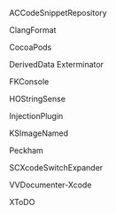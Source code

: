ACCodeSnippetRepository

ClangFormat

CocoaPods

DerivedData Exterminator

FKConsole

HOStringSense

InjectionPlugin

KSImageNamed

Peckham

SCXcodeSwitchExpander

VVDocumenter-Xcode

XToDO

